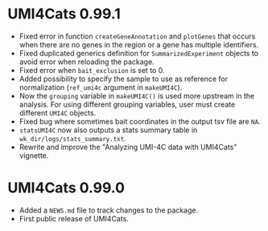 # UMI4Cats 0.99.1
* Fixed error in function `createGeneAnnotation` and `plotGenes` that occurs when there are no genes in the region or a gene has multiple identifiers.
* Fixed duplicated generics definition for `SummarizedExperiment` objects to avoid error when reloading the package.
* Fixed error when `bait_exclusion` is set to 0.
* Added possibility to specify the sample to use as reference for normalization (`ref_umi4c` argument in `makeUMI4C`).
* Now the `grouping` variable in `makeUMI4C()` is used more upstream in the analysis. For using different grouping variables, user must create different `UMI4C` objects.
* Fixed bug where sometimes bait coordinates in the output tsv file are `NA`.
* `statsUMI4C` now also outputs a stats summary table in `wk_dir/logs/stats_summary.txt`.
* Rewrite and improve the "Analyzing UMI-4C data with UMI4Cats" vignette.

# UMI4Cats 0.99.0

* Added a `NEWS.md` file to track changes to the package.
* First public release of UMI4Cats.
